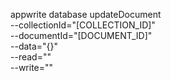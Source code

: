 appwrite database updateDocument \
        --collectionId="[COLLECTION_ID]" \
        --documentId="[DOCUMENT_ID]" \
        --data="{}" \
        --read="" \
        --write=""
